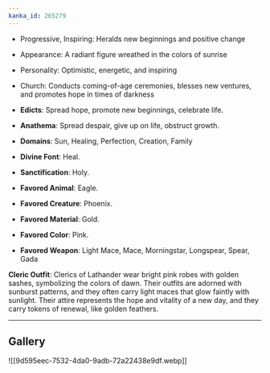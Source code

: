 ```yaml
---
kanka_id: 265279
---
```


* Progressive, Inspiring: Heralds new beginnings and positive change
* Appearance: A radiant figure wreathed in the colors of sunrise
* Personality: Optimistic, energetic, and inspiring
* Church: Conducts coming-of-age ceremonies, blesses new ventures, and promotes hope in times of darkness

* **Edicts**: Spread hope, promote new beginnings, celebrate life.
* **Anathema**: Spread despair, give up on life, obstruct growth.
* **Domains**: Sun, Healing, Perfection, Creation, Family
* **Divine Font**: Heal.
* **Sanctification**: Holy.
* **Favored Animal**: Eagle.
* **Favored Creature**: Phoenix.
* **Favored Material**: Gold.
* **Favored Color**: Pink.
* **Favored Weapon**: Light Mace, Mace, Morningstar, Longspear, Spear, Gada

**Cleric Outfit**: Clerics of Lathander wear bright pink robes with golden sashes, symbolizing the colors of dawn. Their outfits are adorned with sunburst patterns, and they often carry light maces that glow faintly with sunlight. Their attire represents the hope and vitality of a new day, and they carry tokens of renewal, like golden feathers.

---
## Gallery
![[9d595eec-7532-4da0-9adb-72a22438e9df.webp]]